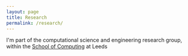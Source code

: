 ```yaml
---
layout: page
title: Research
permalink: /research/
---
```


I'm part of the computational science and engineering research group, within the [School of Computing](https://engineering.leeds.ac.uk/computing) at Leeds